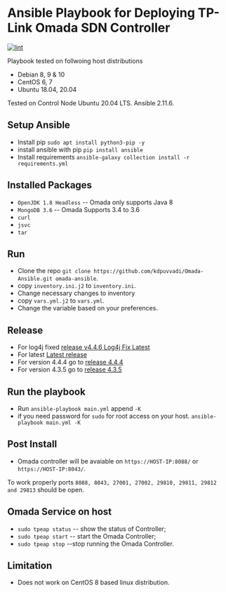 # Ansible Playbook for Deploying TP-Link Omada SDN Controller

[![lint](https://github.com/kdpuvvadi/Omada-Ansible/actions/workflows/lint.yml/badge.svg)](https://github.com/kdpuvvadi/Omada-Ansible/actions/workflows/lint.yml)

Playbook tested on follwoing host distributions

* Debian 8, 9 & 10
* CentOS 6, 7
* Ubuntu 18.04, 20.04

Tested on Control Node Ubuntu 20.04 LTS. Ansible 2.11.6.

## Setup Ansible

* Install pip `sudo apt install python3-pip -y`
* install ansible with pip `pip install ansible`
* Install requirements `ansible-galaxy collection install -r requirements.yml`

## Installed Packages

* `OpenJDK 1.8 Headless`   -- Omada only supports Java 8
* `MongoDB 3.6`    -- Omada Supports 3.4 to 3.6
* `curl`
* `jsvc`
* `tar`

## Run

* Clone the repo  `git clone https://github.com/kdpuvvadi/Omada-Ansible.git omada-ansible`.
* copy `inventory.ini.j2` to `inventory.ini`.
* Change necessary changes to inventory
* copy `vars.yml.j2` to `vars.yml`.
* Change the variable based on your preferences.

## Release

* For log4j fixed [release v4.4.6 Log4j Fix Latest](../../releases/v4.4.6-log4j-fix)
* For latest [Latest release](../../releases/latest)
* For version 4.4.4 go to [release 4.4.4](../../releases/v4.4.4-23092021)
* For version 4.3.5 go to [release 4.3.5](../../releases/v4.3.5-020921)



## Run the playbook

* Run `ansible-playbook main.yml` append `-K`
* if you need password for `sudo` for root access on your host. `ansible-playbook main.yml -K`

## Post Install

* Omada controller will be avaiable on `https://HOST-IP:8088/`  or `https://HOST-IP:8043/`.

To work properly  ports `8088, 8043, 27001, 27002, 29810, 29811, 29812 and 29813` should be open.

## Omada Service on host

* `sudo tpeap status`     -- show the status of Controller;
* `sudo tpeap start`     -- start the Omada Controller;
* `sudo tpeap stop`     --stop running the Omada Controller.

## Limitation

* Does not work on CentOS 8 based linux distribution.
